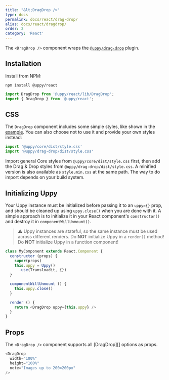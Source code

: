 ```yaml
---
title: "&lt;DragDrop />"
type: docs
permalink: docs/react/drag-drop/
alias: docs/react/dragdrop/
order: 2
category: 'React'
---
```


The `<DragDrop />` component wraps the [`@uppy/drag-drop`][] plugin.

## Installation

Install from NPM:

```shell
npm install @uppy/react
```

```js
import DragDrop from '@uppy/react/lib/DragDrop';
import { DragDrop } from '@uppy/react';
```

## CSS

The `DragDrop` component includes some simple styles, like shown in the [example](/examples/dragdrop). You can also choose not to use it and provide your own styles instead:

```js
import '@uppy/core/dist/style.css'
import '@uppy/drag-drop/dist/style.css'
```

Import general Core styles from `@uppy/core/dist/style.css` first, then add the Drag & Drop styles from `@uppy/drag-drop/dist/style.css`. A minified version is also available as `style.min.css` at the same path. The way to do import depends on your build system.

## Initializing Uppy

Your Uppy instance must be initialized before passing it to an `uppy={}` prop, and should be cleaned up using `uppy.close()` when you are done with it. A simple approach is to initialize it in your React component's `constructor()` and destroy it in `componentWillUnmount()`.

> ⚠ Uppy instances are stateful, so the same instance must be used across different renders.
> Do **NOT** initialize Uppy in a `render()` method!
> Do **NOT** initialize Uppy in a function component!

```js
class MyComponent extends React.Component {
  constructor (props) {
    super(props)
    this.uppy = Uppy()
      .use(Transloadit, {})
  }

  componentWillUnmount () {
    this.uppy.close()
  }

  render () {
    return <DragDrop uppy={this.uppy} />
  }
}
```

## Props

The `<DragDrop />` component supports all [DragDrop][] options as props.

```js
<DragDrop
  width="100%"
  height="100%"
  note="Images up to 200×200px"
/>
```

[`@uppy/drag-drop`]: /docs/drag-drop/
